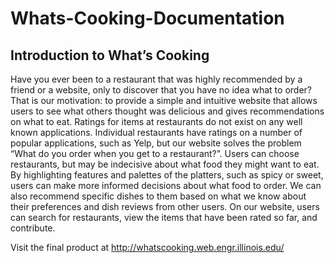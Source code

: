 # Whats-Cooking-Documentation
## Introduction to What’s Cooking 
Have you ever been to a restaurant that was highly recommended by a friend or a website, only to discover that you have no idea what to order? That is our motivation: to provide a simple and intuitive website that allows users to see what others thought was delicious and gives recommendations on what to eat.
Ratings for items at restaurants do not exist on any well known applications. Individual restaurants have ratings on a number of popular applications, such as Yelp, but our website solves the problem “What do you order when you get to a restaurant?”. Users can choose restaurants, but may be indecisive about what food they might want to eat. By highlighting features and palettes of the platters, such as spicy or sweet, users can make more informed decisions about what food to order. We can also recommend specific dishes to them based on what we know about their preferences and dish reviews from other users. On our website, users can search for restaurants, view the items that have been rated so far, and contribute. 

Visit the final product at http://whatscooking.web.engr.illinois.edu/
